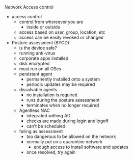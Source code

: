 Network Access control

* access control 
	* control from whereever you are 
		* inside or outside
	* access based on user, group, location, etc
	* access can be easily revoked or changed 
* Posture assessment (BYOD)
	* is the device safe?
	* running anti-virus
	* corporate apps installed
	* disk encrypted
	* must run on all OSes 
	* persistent agent
		* permanently installed onto a system
		* periodic updates may be required
	* dissolvable agents 
		* no installation is required
		* runs during the posture assessment 
		* terminates when no longer required
	* Agentless NAC
		* integrated withing AD
		* checks are made during login and logoff 
		* can't be scheduled
	* failing as assessment 
		* too dangerous to be allowed on the network
		* normally put on a quarentine network
			* enough access to install software and updates  
		* once resolved, try again 